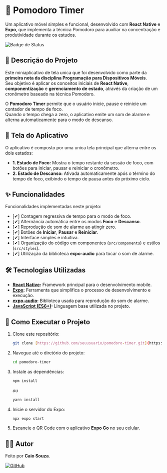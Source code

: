 # 🍅 Pomodoro Timer

Um aplicativo móvel simples e funcional, desenvolvido com **React Native** e **Expo**, que implementa a técnica Pomodoro para auxiliar na concentração e produtividade durante os estudos.

![Badge de Status](https://img.shields.io/badge/Status-Conclu%C3%ADdo-brightgreen)

## 📖 Descrição do Projeto

Este miniaplicativo de tela unica que foi desenvolvido como parte da **primeira nota da disciplina Programação para Dispositivos Móveis**.  
Seu objetivo é aplicar os conceitos iniciais de **React Native**, **componentização** e **gerenciamento de estado**, através da criação de um cronômetro baseado na técnica Pomodoro.

O **Pomodoro Timer** permite que o usuário inicie, pause e reinicie um contador de tempo de foco.  
Quando o tempo chega a zero, o aplicativo emite um som de alarme e alterna automaticamente para o modo de descanso.

## 📱 Tela do Aplicativo

O aplicativo é composto por uma unica tela principal que alterna entre os dois estados:

* **1. Estado de Foco:** Mostra o tempo restante da sessão de foco, com botões para iniciar, pausar e reiniciar o cronômetro.  
* **2. Estado de Descanso:** Ativada automaticamente após o término do tempo de foco, exibindo o tempo de pausa antes do próximo ciclo.

## ✨ Funcionalidades

Funcionalidades implementadas neste projeto:

* [✔] Contagem regressiva de tempo para o modo de foco.  
* [✔] Alternância automática entre os modos **Foco** e **Descanso**.  
* [✔] Reprodução de som de alarme ao atingir zero.  
* [✔] Botões de **Iniciar**, **Pausar** e **Reiniciar**.  
* [✔] Interface simples e intuitiva.  
* [✔] Organização do código em componentes (`src/components`) e estilos (`src/styles`).  
* [✔] Utilização da biblioteca **expo-audio** para tocar o som de alarme.

## 🛠️ Tecnologias Utilizadas

* **[React Native](https://reactnative.dev/):** Framework principal para o desenvolvimento mobile.  
* **[Expo](https://expo.dev/):** Ferramenta que simplifica o processo de desenvolvimento e execução.  
* **[expo-audio](https://docs.expo.dev/versions/latest/sdk/audio/):** Biblioteca usada para reprodução do som de alarme.  
* **[JavaScript (ES6+)](https://developer.mozilla.org/pt-BR/docs/Web/JavaScript):** Linguagem base utilizada no projeto.

## 🚀 Como Executar o Projeto

1. Clone este repositório:
    ```bash
    git clone [https://github.com/seuusuario/pomodoro-timer.git](https://github.com/seuusuario/pomodoro-timer.git)
    ```

2. Navegue até o diretório do projeto:
    ```bash
    cd pomodoro-timer
    ```

3. Instale as dependências:
    ```bash
    npm install
    ```
    *ou*
    ```bash
    yarn install
    ```

4. Inicie o servidor do Expo:
    ```bash
    npx expo start
    ```

5. Escaneie o QR Code com o aplicativo **Expo Go** no seu celular.

## 👨‍💻 Autor

Feito por **Caio Souza**.  

[![GitHub](https://img.shields.io/badge/github-%23121011.svg?style=for-the-badge&logo=github&logoColor=white)](https://github.com/Kai0ult)

